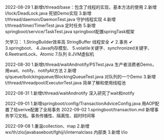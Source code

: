 2022-08-29
        1.新增t/thread/base：包含了线程的实现，基本方法的使用
        2.新增l/lock/DeadLock.java 死锁Demo实现
        3.新增t/thread/daemon/DaemonTest.java  守护线程实现 
        4.新增t/thread/timer/TimerTest.java 定时任务
        5.新增springboot/service/TaskTest.java springboot配置springTask框架


欠学习： 1.StringBuilder效率高 StringBuffer 线程安全 ✔
        2.事务 ✔
        3.springboot、
        4.Java内存模型、
        5.volatile关键字、synchronized关键字、
        6.ReetrantLock、Atomic
        7.队列
        8.JVM虚拟机

2022-08-30
        1.新增t/thread/waitAndnotify/PSTest.java 生产者消费者Demo，用wait、notify、notifyAll方法
        2.新增q/queue/bolckingqueue/BlockingQueueTest.java 对队列的一个Demo
        3.新增t/thread/threadpool/ExecutorTest.java 简单了解和使用线程池

2022-08-31
        1.新增t/thread/waitAndnotify 深入研究了wait和notify

2022-09-01
        1.新增springboot/config/TransactionAdviceConfig.java 用AOP配置了给serive配置了全局事务
2022-09-02
        1.springboot/transaction.md  新增事务学习文档。事务传播性、隔离性、超时时间等

2022-09-08
        1.重温collection、map
        2.新增 wx/th/zlo/javabaseboot/fghij/i/internalclass 内部类
        3.新增 l/io





